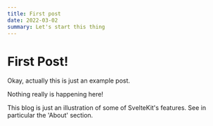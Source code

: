 ```yaml
---
title: First post
date: 2022-03-02
summary: Let's start this thing
---
```


# First Post!

Okay, actually this is just an example post.

Nothing really is happening here!

This blog is just an illustration of some of SvelteKit's features. See in particular the 'About' section.
